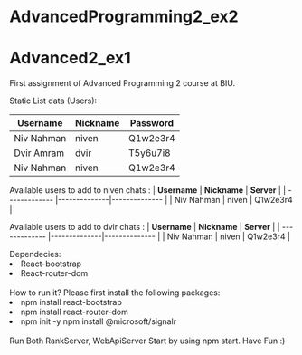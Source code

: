 # AdvancedProgramming2_ex2
# Advanced2_ex1

First assignment of Advanced Programming 2 course at BIU.<br>

Static List data (Users):

| **Username**   | **Nickname** | **Password**      | 
| -------------  |--------------|-------------- |
| Niv Nahman     | niven  | Q1w2e3r4    |
| Dvir Amram     | dvir   | T5y6u7i8    |
| Niv Nahman     | niven  | Q1w2e3r4    |

Available users to add to niven chats :
| **Username**   | **Nickname** | **Server**      | 
| -------------  |--------------|-------------- |
| Niv Nahman     | niven        | Q1w2e3r4    |

Available users to add to dvir chats :
| **Username**   | **Nickname** | **Server**      | 
| -------------  |--------------|-------------- |
| Niv Nahman     | niven        | Q1w2e3r4    |



<div>
Dependecies:
  <li>
    React-bootstrap
  </li>
  <li>
    React-router-dom
  </li>
</div>
 <br>
<lable>How to run it?</lable>
Please first install the following packages:
<div>
  <li>
    npm install react-bootstrap
  </li>
  <li>
    npm install react-router-dom
  </li>
  <li>
    npm init -y
    npm install @microsoft/signalr
  </li>
</div>
<br>
Run Both RankServer, WebApiServer
Start by using npm start.
Have Fun :)
